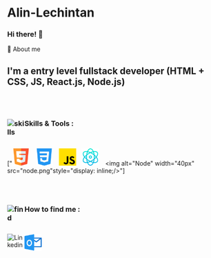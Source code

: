# Alin-Lechintan

### Hi there! 👋

🚀 About me

## I'm a entry level fullstack developer (HTML + CSS, JS, React.js, Node.js)

<br/>
<br/>

### Skills & Tools : <img align="left" alt="skills" width="40px" src="https://cdn-icons-png.flaticon.com/512/3696/3696638.png"/>

<br/>

["<img alt="HTML5" width="40px" src="html5.png" style="display: inline; margin-right: 10px;"/>
<img alt="CSS3" width="40px" src="css3.png" style="display: inline; margin-right: 10px;"/>
<img alt="JavaScript" width="40px" src="JavaScript.png" style="display: inline; margin-right: 10px;"/>
<img alt="React" width="40px" src="React.png" style="display: inline; margin-right: 10px;"/>
<img alt="Node" width="40px" src="node.png"style="display: inline;/>"]

<br/>
<br/>

### How to find me <img align="left" alt="find" width="40px" src="https://cdn-icons-png.flaticon.com/512/2500/2500099.png"/>:

<br/>

[<img align="left" alt="Linkedin" width="40px" src="https://cdn-icons-png.flaticon.com/512/3536/3536505.png" />](www.linkedin.com/in/alin-lechintan-2582b181)
[<img align="left" alt="Outlook" width="40px" src="image.png" />](mailto:alin.lechintan@outlook.com)
